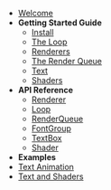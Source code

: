 - [Welcome](README.md)
- **Getting Started Guide**
  - [Install](installing.md)
  - [The Loop](loop.md)
  - [Renderers](renderers.md)
  - [The Render Queue](render-queue.md)
  - [Text](text.md)
  - [Shaders](shaders.md)
- **API Reference**
  - [Renderer](reference/renderer.md)
  - [Loop](reference/loop.md)
  - [RenderQueue](reference/render-queue.md)
  - [FontGroup](reference/font-group.md)
  - [TextBox](reference/text-box.md)
  - [Shader](reference/shader.md)
- **Examples**
 - [Text Animation](ex2.md)
 - [Text and Shaders](ex1.md)
